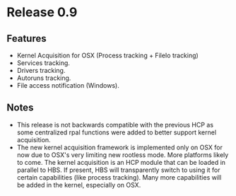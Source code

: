 # Release 0.9

## Features
* Kernel Acquisition for OSX (Process tracking + FileIo tracking)
* Services tracking.
* Drivers tracking.
* Autoruns tracking.
* File access notification (Windows).

## Notes
* This release is not backwards compatible with the previous HCP as some centralized rpal functions were added to better support kernel acquisition.
* The new kernel acquisition framework is implemented only on OSX for now due to OSX's very limiting new rootless mode. More platforms likely to come. The kernel acquisition is an HCP module that can be loaded in parallel to HBS. If present, HBS will transparently switch to using it for certain capabilities (like process tracking). Many more capabilities will be added in the kernel, especially on OSX.